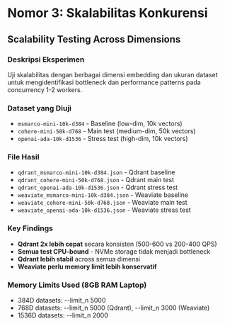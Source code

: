 # Nomor 3: Skalabilitas Konkurensi

## Scalability Testing Across Dimensions

### Deskripsi Eksperimen

Uji skalabilitas dengan berbagai dimensi embedding dan ukuran dataset untuk mengidentifikasi bottleneck dan performance patterns pada concurrency 1-2 workers.

### Dataset yang Diuji

- `msmarco-mini-10k-d384` - Baseline (low-dim, 10k vectors)
- `cohere-mini-50k-d768` - Main test (medium-dim, 50k vectors)
- `openai-ada-10k-d1536` - Stress test (high-dim, 10k vectors)

### File Hasil

- `qdrant_msmarco-mini-10k-d384.json` - Qdrant baseline
- `qdrant_cohere-mini-50k-d768.json` - Qdrant main test
- `qdrant_openai-ada-10k-d1536.json` - Qdrant stress test
- `weaviate_msmarco-mini-10k-d384.json` - Weaviate baseline
- `weaviate_cohere-mini-50k-d768.json` - Weaviate main test
- `weaviate_openai-ada-10k-d1536.json` - Weaviate stress test

### Key Findings

- **Qdrant 2x lebih cepat** secara konsisten (500-600 vs 200-400 QPS)
- **Semua test CPU-bound** - NVMe storage tidak menjadi bottleneck
- **Qdrant lebih stabil** across semua dimensi
- **Weaviate perlu memory limit lebih konservatif**

### Memory Limits Used (8GB RAM Laptop)

- 384D datasets: --limit_n 5000
- 768D datasets: --limit_n 5000 (Qdrant), --limit_n 3000 (Weaviate)
- 1536D datasets: --limit_n 2000
